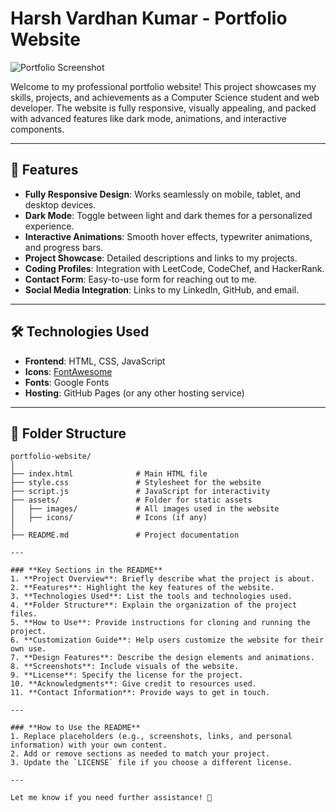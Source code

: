 # Harsh Vardhan Kumar - Portfolio Website

![Portfolio Screenshot](assets/images/portfolio-screenshot.png)

Welcome to my professional portfolio website! This project showcases my skills, projects, and achievements as a Computer Science student and web developer. The website is fully responsive, visually appealing, and packed with advanced features like dark mode, animations, and interactive components.

---

## **🚀 Features**

- **Fully Responsive Design**: Works seamlessly on mobile, tablet, and desktop devices.
- **Dark Mode**: Toggle between light and dark themes for a personalized experience.
- **Interactive Animations**: Smooth hover effects, typewriter animations, and progress bars.
- **Project Showcase**: Detailed descriptions and links to my projects.
- **Coding Profiles**: Integration with LeetCode, CodeChef, and HackerRank.
- **Contact Form**: Easy-to-use form for reaching out to me.
- **Social Media Integration**: Links to my LinkedIn, GitHub, and email.

---

## **🛠️ Technologies Used**

- **Frontend**: HTML, CSS, JavaScript
- **Icons**: [FontAwesome](https://fontawesome.com/)
- **Fonts**: Google Fonts
- **Hosting**: GitHub Pages (or any other hosting service)

---

## **📂 Folder Structure**

```plaintext
portfolio-website/
│
├── index.html              # Main HTML file
├── style.css               # Stylesheet for the website
├── script.js               # JavaScript for interactivity
├── assets/                 # Folder for static assets
│   ├── images/             # All images used in the website
│   ├── icons/              # Icons (if any)
│
├── README.md               # Project documentation

---

### **Key Sections in the README**
1. **Project Overview**: Briefly describe what the project is about.
2. **Features**: Highlight the key features of the website.
3. **Technologies Used**: List the tools and technologies used.
4. **Folder Structure**: Explain the organization of the project files.
5. **How to Use**: Provide instructions for cloning and running the project.
6. **Customization Guide**: Help users customize the website for their own use.
7. **Design Features**: Describe the design elements and animations.
8. **Screenshots**: Include visuals of the website.
9. **License**: Specify the license for the project.
10. **Acknowledgments**: Give credit to resources used.
11. **Contact Information**: Provide ways to get in touch.

---

### **How to Use the README**
1. Replace placeholders (e.g., screenshots, links, and personal information) with your own content.
2. Add or remove sections as needed to match your project.
3. Update the `LICENSE` file if you choose a different license.

---

Let me know if you need further assistance! 🚀